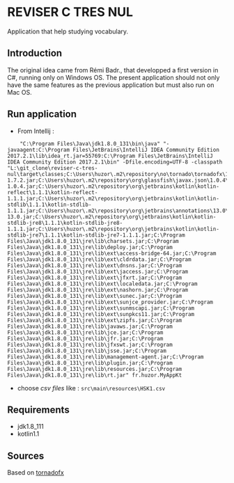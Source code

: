 REVISER C TRES NUL
==================

Application that help studying vocabulary.

Introduction
------------

The original idea came from Rémi Badr., that developped a first version in C#, running only on Windows OS.
The present application should not only have the same features as the previous application but must also run on Mac OS.

Run application
---------------

- From Intellij :

```shell
    "C:\Program Files\Java\jdk1.8.0_131\bin\java" "-javaagent:C:\Program Files\JetBrains\IntelliJ IDEA Community Edition 2017.2.1\lib\idea_rt.jar=55769:C:\Program Files\JetBrains\IntelliJ IDEA Community Edition 2017.2.1\bin" -Dfile.encoding=UTF-8 -classpath "L:\git_clone\reviser-c-tres-nul\target\classes;C:\Users\huzor\.m2\repository\no\tornado\tornadofx\1.7.2\tornadofx-1.7.2.jar;C:\Users\huzor\.m2\repository\org\glassfish\javax.json\1.0.4\javax.json-1.0.4.jar;C:\Users\huzor\.m2\repository\org\jetbrains\kotlin\kotlin-reflect\1.1.1\kotlin-reflect-1.1.1.jar;C:\Users\huzor\.m2\repository\org\jetbrains\kotlin\kotlin-stdlib\1.1.1\kotlin-stdlib-1.1.1.jar;C:\Users\huzor\.m2\repository\org\jetbrains\annotations\13.0\annotations-13.0.jar;C:\Users\huzor\.m2\repository\org\jetbrains\kotlin\kotlin-stdlib-jre8\1.1.1\kotlin-stdlib-jre8-1.1.1.jar;C:\Users\huzor\.m2\repository\org\jetbrains\kotlin\kotlin-stdlib-jre7\1.1.1\kotlin-stdlib-jre7-1.1.1.jar;C:\Program Files\Java\jdk1.8.0_131\jre\lib\charsets.jar;C:\Program Files\Java\jdk1.8.0_131\jre\lib\deploy.jar;C:\Program Files\Java\jdk1.8.0_131\jre\lib\ext\access-bridge-64.jar;C:\Program Files\Java\jdk1.8.0_131\jre\lib\ext\cldrdata.jar;C:\Program Files\Java\jdk1.8.0_131\jre\lib\ext\dnsns.jar;C:\Program Files\Java\jdk1.8.0_131\jre\lib\ext\jaccess.jar;C:\Program Files\Java\jdk1.8.0_131\jre\lib\ext\jfxrt.jar;C:\Program Files\Java\jdk1.8.0_131\jre\lib\ext\localedata.jar;C:\Program Files\Java\jdk1.8.0_131\jre\lib\ext\nashorn.jar;C:\Program Files\Java\jdk1.8.0_131\jre\lib\ext\sunec.jar;C:\Program Files\Java\jdk1.8.0_131\jre\lib\ext\sunjce_provider.jar;C:\Program Files\Java\jdk1.8.0_131\jre\lib\ext\sunmscapi.jar;C:\Program Files\Java\jdk1.8.0_131\jre\lib\ext\sunpkcs11.jar;C:\Program Files\Java\jdk1.8.0_131\jre\lib\ext\zipfs.jar;C:\Program Files\Java\jdk1.8.0_131\jre\lib\javaws.jar;C:\Program Files\Java\jdk1.8.0_131\jre\lib\jce.jar;C:\Program Files\Java\jdk1.8.0_131\jre\lib\jfr.jar;C:\Program Files\Java\jdk1.8.0_131\jre\lib\jfxswt.jar;C:\Program Files\Java\jdk1.8.0_131\jre\lib\jsse.jar;C:\Program Files\Java\jdk1.8.0_131\jre\lib\management-agent.jar;C:\Program Files\Java\jdk1.8.0_131\jre\lib\plugin.jar;C:\Program Files\Java\jdk1.8.0_131\jre\lib\resources.jar;C:\Program Files\Java\jdk1.8.0_131\jre\lib\rt.jar" fr.huzor.MyAppKt
```

- choose *csv files* like : `src\main\resources\HSK1.csv`

Requirements
------------
- jdk1.8_111
- kotlin1.1

Sources
-------

Based on [tornadofx](https://github.com/edvin/tornadofx)
